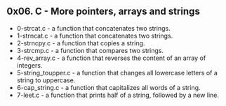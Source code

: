 ## 0x06. C - More pointers, arrays and strings
- 0-strcat.c - a function that concatenates two strings.
- 1-strncat.c - a function that concatenates two strings.
- 2-strncpy.c - a function that copies a string.
- 3-strcmp.c - a function that compares two strings.
- 4-rev_array.c - a function that reverses the content of an array of integers.
- 5-string_toupper.c - a function that changes all lowercase letters of a string to uppercase.
- 6-cap_string.c - a function that capitalizes all words of a string.
- 7-leet.c - a function that prints half of a string, followed by a new line.
